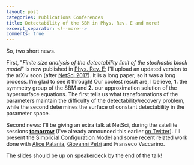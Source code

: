 ```yaml
---
layout: post
categories: Publications Conferences
title: Detectability of the SBM in Phys. Rev. E and more!
excerpt_separator: <!--more-->
comments: true
---
```


So, two short news.


First, "_Finite size analysis of the detectability limit of the stochastic block model_" is now published in [Phys. Rev. E](https://journals.aps.org/pre/abstract/10.1103/PhysRevE.95.062304); I'll upload an updated version to the arXiv soon (after [NetSci 2017](http://netsci2017.net/)).
It is a long paper, so it was a long process.
I'm glad to see it through! 
Our coolest result are, I believe, **1.** the symmetry group of the SBM and **2.** our approximation solution of the hypersurface equations.
The first tells us what transformations of the parameters maintain the difficulty of the detectability/recovery problem, while the second determines the surface of constant detectability in the parameter space.

Second news: I'll be giving an extra talk at NetSci, during the satellite sessions [**tomorrow**](http://complexdata.businesscatalyst.com/program.html) (I've already announced this earlier [on Twitter](https://twitter.com/_jgyou/status/874687304065011712)). I'll present the [Simplicial Configuration Model](https://arxiv.org/abs/1705.10298) and some recent related work done with [Alice Patania](http://apatania.altervista.org/), [Giovanni Petri](https://lordgrilo.github.io/) and Franseco Vaccarino. 
 <!--more-->
 The slides should be up on [speakerdeck](https://speakerdeck.com/jgyou/) by the end of the talk!
